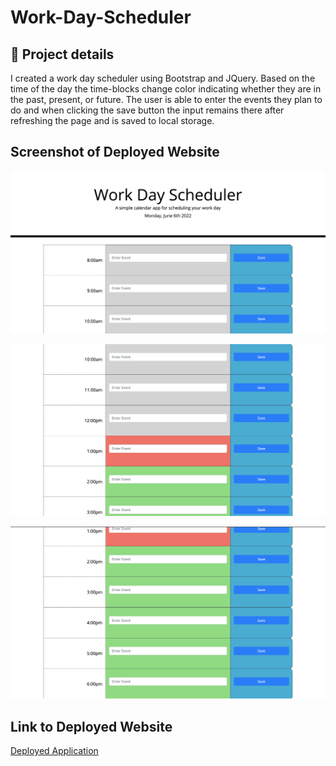 # Work-Day-Scheduler

## 🚀 Project details

I created a work day scheduler using Bootstrap and JQuery. Based on the time of the day the time-blocks change color indicating whether they are in the past, present, or future. The user is able to enter the events they plan to do and when clicking the save button the input remains there after refreshing the page and is saved to local storage. 

## Screenshot of Deployed Website 
![screenshot of deployed application](Assets/images/deployed-app.png)

![screenshot of deployed application](Assets/images/deployed-app-2.png)

![screenshot of deployed application](Assets/images/deployed-app-3.png)


## Link to  Deployed Website

[Deployed Application](https://jeanette-ralph.github.io/Work-Day-Scheduler/)



